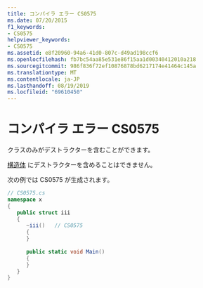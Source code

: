 ```yaml
---
title: コンパイラ エラー CS0575
ms.date: 07/20/2015
f1_keywords:
- CS0575
helpviewer_keywords:
- CS0575
ms.assetid: e8f20960-94a6-41d0-807c-d49ad198ccf6
ms.openlocfilehash: fb7bc54aa85e531e86f15aa1d00340412010a218
ms.sourcegitcommit: 986f836f72ef10876878bd6217174e41464c145a
ms.translationtype: MT
ms.contentlocale: ja-JP
ms.lasthandoff: 08/19/2019
ms.locfileid: "69610450"
---
```

# <a name="compiler-error-cs0575"></a>コンパイラ エラー CS0575
クラスのみがデストラクターを含むことができます。  
  
 [構造体](../language-reference/keywords/struct.md) にデストラクターを含めることはできません。  
  
 次の例では CS0575 が生成されます。  
  
```csharp  
// CS0575.cs  
namespace x  
{  
   public struct iii  
   {  
      ~iii()   // CS0575  
      {  
      }  
  
      public static void Main()  
      {  
      }  
   }  
}  
```

